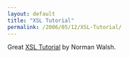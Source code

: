 ```yaml
---
layout: default
title: "XSL Tutorial"
permalink: /2006/05/12/XSL-Tutorial/
---
```


Great <a href="http://nwalsh.com/docs/tutorials/xsl/index.html" target="_blank">XSL Tutorial</a> by Norman Walsh.